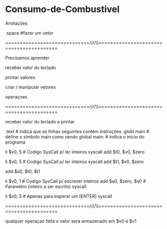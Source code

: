 # Consumo-de-Combustivel

Anotações 

<nome> .space <valor> #fazer um vetor


=============================////\\\\========================================

Precisamos aprender

receber valor do teclado 




printar valores



criar / manipular vetores




operaçoes


=============================////\\\\========================================

receber valor do teclado e printar

.text # indica que as linhas seguintes contém instruções
.globl main # define o símbolo main como sendo global
main: # indica o início do programa

li $v0, 5 # Codigo SysCall p/ ler inteiros
syscall
add $t0, $v0, $zero

li $v0, 5 # Codigo SysCall p/ ler inteiros
syscall
add $t1, $v0, $zero

add $s0, $t0, $t1

li $v0, 1 # Codigo SysCall p/ escrever inteiros
add $a0, $zero, $s0 # Parametro (inteiro a ser escrito)
syscall

li $v0, 5 # Apenas para esperar um [ENTER]
syscall

=============================////\\\\========================================

qualquer operaçao feita o valor sera armazenado em $v0 e $v1
